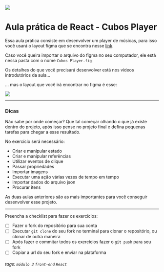 ![](https://i.imgur.com/xG74tOh.png)

# Aula prática de React - Cubos Player

Essa aula prática consiste em desenvolver um player de músicas, para isso você usará o layout figma que se encontra nesse [link](https://www.figma.com/file/2RRh9uG0Mjj6p4p6ekVnNp/Cubos-Player?node-id=0%3A1).


Caso você queira importar o arquivo do figma no seu computador, ele está nessa pasta com o nome `Cubos Player.fig`


Os detalhes do que você precisará desenvolver está nos vídeos introdutórios da aula...


... mas o layout que você irá encontrar no figma é esse:

![](https://i.imgur.com/kU1nrcS.png)

---
### Dicas
Não sabe por onde começar? Que tal começar olhando o que já existe dentro do projeto, após isso pense no projeto final e defina pequenas tarefas para chegar a esse resultado.

No exercício será necessário:

- Criar e manipular estado
- Criar e manipular referências
- Utilizar eventos de clique
- Passar propriedades
- Importar imagens
- Executar uma ação várias vezes de tempo em tempo
- Importar dados do arquivo json
- Procurar itens


As duas aulas anteriores são as mais importantes para você conseguir desenvolver esse projeto.


---

Preencha a checklist para fazer os exercícios:

-   [ ] Fazer o fork do repositório para sua conta
-   [ ] Executar `git clone` do seu fork no terminal para clonar o repositório, ou clonar de outra maneira
-   [ ] Após fazer e commitar todos os exercícios fazer o `git push` para seu fork
-   [ ] Copiar a url do seu fork e enviar na plataforma

###### tags: `módulo 3` `front-end` `React`

